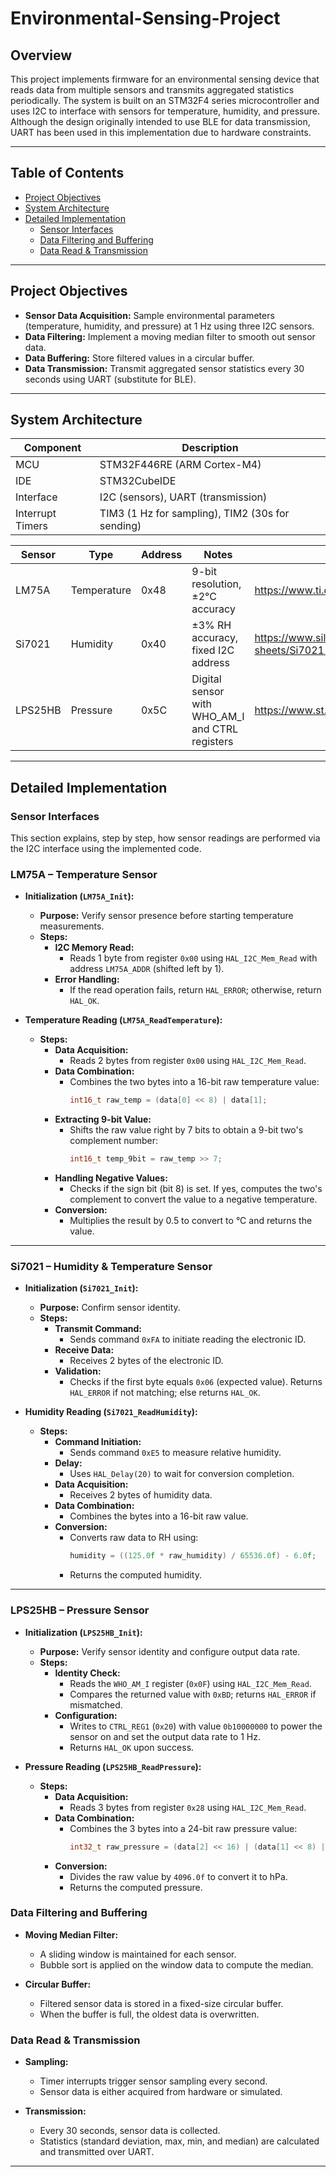 # Environmental-Sensing-Project

## Overview

This project implements firmware for an environmental sensing device that reads data from multiple sensors and transmits aggregated statistics periodically. The system is built on an STM32F4 series microcontroller and uses I2C to interface with sensors for temperature, humidity, and pressure. Although the design originally intended to use BLE for data transmission, UART has been used in this implementation due to hardware constraints.

---

## Table of Contents

- [Project Objectives](#project-objectives)
- [System Architecture](#system-architecture)
- [Detailed Implementation](#detailed-implementation)
  - [Sensor Interfaces](#sensor-interfaces)
  - [Data Filtering and Buffering](#data-filtering-and-buffering)
  - [Data Read & Transmission](#data-read-&-transmittion)

---

## Project Objectives

- **Sensor Data Acquisition:** Sample environmental parameters (temperature, humidity, and pressure) at 1 Hz using three I2C sensors.
- **Data Filtering:** Implement a moving median filter to smooth out sensor data.
- **Data Buffering:** Store filtered values in a circular buffer.
- **Data Transmission:** Transmit aggregated sensor statistics every 30 seconds using UART (substitute for BLE).

---

## System Architecture

| Component           | Description                                         |
|---------------------|-----------------------------------------------------|
| MCU                 | STM32F446RE (ARM Cortex-M4)                         |
| IDE                 | STM32CubeIDE                                        |
| Interface           | I2C (sensors), UART (transmission)                  |
| Interrupt Timers    | TIM3 (1 Hz for sampling), TIM2 (30s for sending)    |

| Sensor    | Type        | Address | Notes                                             | Datasheets                                                         |
|-----------|-------------|---------|---------------------------------------------------|--------------------------------------------------------------------|
| LM75A     | Temperature | 0x48    | 9-bit resolution, ±2°C accuracy                   | https://www.ti.com/lit/ds/symlink/lm75a.pdf                        |
| Si7021    | Humidity    | 0x40    | ±3% RH accuracy, fixed I2C address                | https://www.silabs.com/documents/public/data-sheets/Si7021-A20.pdf |
| LPS25HB   | Pressure    | 0x5C    | Digital sensor with WHO_AM_I and CTRL registers   | https://www.st.com/resource/en/datasheet/lps25hb.pdf               |

---

## Detailed Implementation

### Sensor Interfaces

This section explains, step by step, how sensor readings are performed via the I2C interface using the implemented code.

### LM75A – Temperature Sensor

- **Initialization (`LM75A_Init`):**
  - **Purpose:** Verify sensor presence before starting temperature measurements.
  - **Steps:**
    - **I2C Memory Read:**  
      - Reads 1 byte from register `0x00` using `HAL_I2C_Mem_Read` with address `LM75A_ADDR` (shifted left by 1).
    - **Error Handling:**  
      - If the read operation fails, return `HAL_ERROR`; otherwise, return `HAL_OK`.

- **Temperature Reading (`LM75A_ReadTemperature`):**
  - **Steps:**
    - **Data Acquisition:**  
      - Reads 2 bytes from register `0x00` using `HAL_I2C_Mem_Read`.
    - **Data Combination:**  
      - Combines the two bytes into a 16-bit raw temperature value:
        ```c
        int16_t raw_temp = (data[0] << 8) | data[1];
        ```
    - **Extracting 9-bit Value:**  
      - Shifts the raw value right by 7 bits to obtain a 9-bit two's complement number:
        ```c
        int16_t temp_9bit = raw_temp >> 7;
        ```
    - **Handling Negative Values:**  
      - Checks if the sign bit (bit 8) is set. If yes, computes the two's complement to convert the value to a negative temperature.
    - **Conversion:**  
      - Multiplies the result by 0.5 to convert to °C and returns the value.

---

### Si7021 – Humidity & Temperature Sensor

- **Initialization (`Si7021_Init`):**
  - **Purpose:** Confirm sensor identity.
  - **Steps:**
    - **Transmit Command:**  
      - Sends command `0xFA` to initiate reading the electronic ID.
    - **Receive Data:**  
      - Receives 2 bytes of the electronic ID.
    - **Validation:**  
      - Checks if the first byte equals `0x06` (expected value). Returns `HAL_ERROR` if not matching; else returns `HAL_OK`.

- **Humidity Reading (`Si7021_ReadHumidity`):**
  - **Steps:**
    - **Command Initiation:**  
      - Sends command `0xE5` to measure relative humidity.
    - **Delay:**  
      - Uses `HAL_Delay(20)` to wait for conversion completion.
    - **Data Acquisition:**  
      - Receives 2 bytes of humidity data.
    - **Data Combination:**  
      - Combines the bytes into a 16-bit raw value.
    - **Conversion:**  
      - Converts raw data to RH using:
        ```c
        humidity = ((125.0f * raw_humidity) / 65536.0f) - 6.0f;
        ```
      - Returns the computed humidity.

---

### LPS25HB – Pressure Sensor

- **Initialization (`LPS25HB_Init`):**
  - **Purpose:** Verify sensor identity and configure output data rate.
  - **Steps:**
    - **Identity Check:**  
      - Reads the `WHO_AM_I` register (`0x0F`) using `HAL_I2C_Mem_Read`.
      - Compares the returned value with `0xBD`; returns `HAL_ERROR` if mismatched.
    - **Configuration:**  
      - Writes to `CTRL_REG1` (`0x20`) with value `0b10000000` to power the sensor on and set the output data rate to 1 Hz.
      - Returns `HAL_OK` upon success.

- **Pressure Reading (`LPS25HB_ReadPressure`):**
  - **Steps:**
    - **Data Acquisition:**  
      - Reads 3 bytes from register `0x28` using `HAL_I2C_Mem_Read`.
    - **Data Combination:**  
      - Combines the 3 bytes into a 24-bit raw pressure value:
        ```c
        int32_t raw_pressure = (data[2] << 16) | (data[1] << 8) | data[0];
        ```
    - **Conversion:**  
      - Divides the raw value by `4096.0f` to convert it to hPa.
      - Returns the computed pressure.


### Data Filtering and Buffering

- **Moving Median Filter:**  
  - A sliding window is maintained for each sensor.  
  - Bubble sort is applied on the window data to compute the median.

- **Circular Buffer:**  
  - Filtered sensor data is stored in a fixed-size circular buffer.  
  - When the buffer is full, the oldest data is overwritten.

### Data Read & Transmission

- **Sampling:**  
  - Timer interrupts trigger sensor sampling every second.
  - Sensor data is either acquired from hardware or simulated.
  
- **Transmission:**  
  - Every 30 seconds, sensor data is collected.
  - Statistics (standard deviation, max, min, and median) are calculated and transmitted over UART.

---



